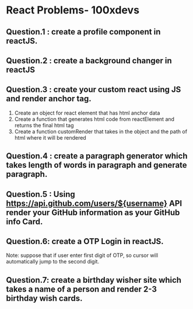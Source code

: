 # React Problems- 100xdevs
## Question.1 : create a profile component in reactJS.

## Question.2 : create a background changer in reactJS

## Question.3 : create your custom react using JS and render anchor tag.
1)  Create an object for react element that has html anchor data
2) Create a function that generates html code from reactElement and returns the final html tag
3) Create a function customRender that takes in the object and the path of html where it will be rendered

## Question.4 : create a paragraph generator which takes length of words in paragraph and generate paragraph.

## Question.5 : Using  https://api.github.com/users/${username} API render your GitHub information as your GitHub info Card.

## Question.6: create a OTP Login in reactJS.
Note: suppose that if user enter first digit of OTP, so cursor will automatically jump to the second digit.

## Question.7: create a birthday wisher site which takes a name of a person and render 2-3 birthday wish cards.